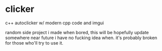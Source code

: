 # clicker
c++ autoclicker w/ modern cpp code and imgui

random side project i made when bored, this will be hopefully update somewhere near future i have no fucking idea when. it's probably broken for those who'll try to use it.
